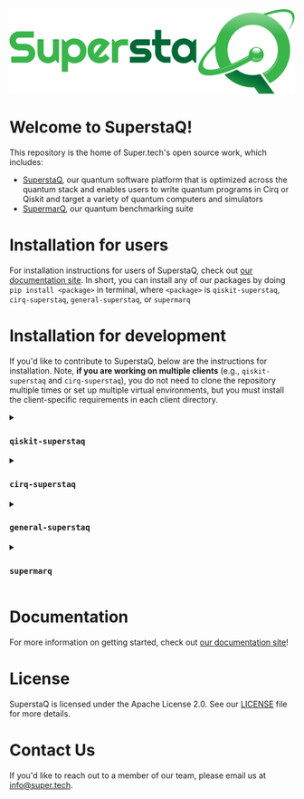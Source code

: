 <img src="./docs/source/_static/logos/SuperstaQ_SSa-R00a_Mil.png">

# Welcome to SuperstaQ!
This repository is the home of Super.tech's open source work, which includes:
* [SuperstaQ](https://www.super.tech/about-superstaq/), our quantum software platform that is optimized across the quantum stack and enables users to write quantum programs in Cirq or Qiskit and target a variety of quantum computers and simulators
* [SupermarQ](https://www.super.tech/supermarq/), our quantum benchmarking suite

# Installation for users
For installation instructions for users of SuperstaQ, check out [our documentation site](https://docs-superstaq.readthedocs.io/). In short, you can install any of our packages by doing `pip install <package>` in terminal, where `<package>` is `qiskit-superstaq`, `cirq-superstaq`, `general-superstaq`, or `supermarq`

# Installation for development
If you'd like to contribute to SuperstaQ, below are the instructions for installation. Note, **if you are working on multiple clients** (e.g., `qiskit-superstaq` and `cirq-superstaq`), you do not need to clone the repository multiple times or set up multiple virtual environments, but you must install the client-specific requirements in each client directory.

<details>
<summary> <h3> <code>qiskit-superstaq</code> </h3> </summary>
  
  ```console
  git clone git@github.com:SupertechLabs/superstaq-client.git
  python3 -m venv venv_superstaq
  source venv_superstaq/bin/activate
  cd superstaq-client/qiskit-superstaq
  pip install -e ."[dev]"
  ```
</details>

<details>
<summary> <h3> <code>cirq-superstaq</code> </h3> </summary>
  
  ```console
  git clone git@github.com:SupertechLabs/superstaq-client.git
  python3 -m venv venv_superstaq
  source venv_superstaq/bin/activate
  cd superstaq-client/cirq-superstaq
  pip install -e ."[dev]"
  ```
</details>

<details>
<summary> <h3> <code>general-superstaq</code> </h3> </summary>
  
  ```console
  git clone git@github.com:SupertechLabs/superstaq-client.git
  python3 -m venv venv_superstaq
  source venv_superstaq/bin/activate
  cd superstaq-client/general-superstaq
  pip install -e ."[dev]"
  ```
</details>

<details>
<summary> <h3> <code>supermarq</code> </h3> </summary>
  
  ```console
  git clone git@github.com:SupertechLabs/superstaq-client.git
  python3 -m venv venv_superstaq
  source venv_superstaq/bin/activate
  cd superstaq-client/supermarq-benchmarks
  pip install -e ."[dev]"
  ```
</details>

# Documentation 
For more information on getting started, check out [our documentation site](https://docs-superstaq.readthedocs.io/)!

# License
SuperstaQ is licensed under the Apache License 2.0. See our [LICENSE](https://github.com/SupertechLabs/superstaq-client/blob/main/LICENSE) file for more details.

# Contact Us
If you'd like to reach out to a member of our team, please email us at info@super.tech.
